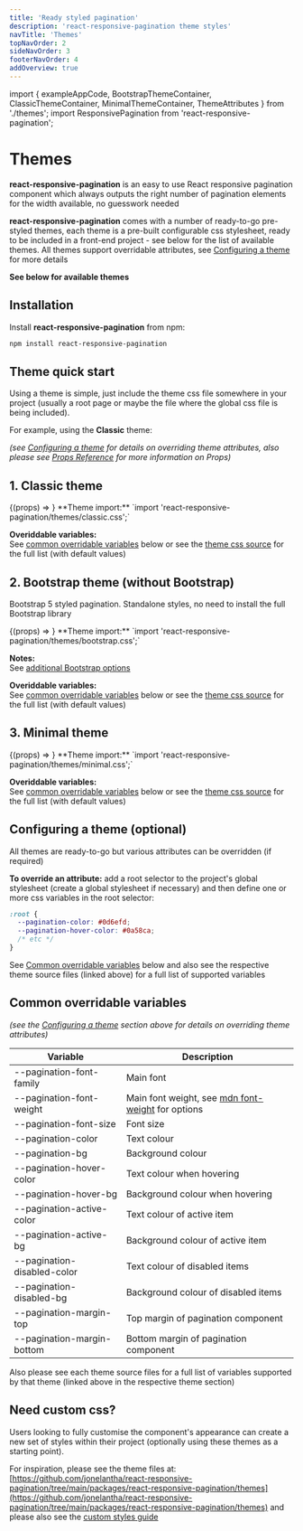 ```yaml
---
title: 'Ready styled pagination'
description: 'react-responsive-pagination theme styles'
navTitle: 'Themes'
topNavOrder: 2
sideNavOrder: 3
footerNavOrder: 4
addOverview: true
---
```


import { exampleAppCode, BootstrapThemeContainer, ClassicThemeContainer, MinimalThemeContainer, ThemeAttributes } from './themes';
import ResponsivePagination from 'react-responsive-pagination';

# Themes

**react-responsive-pagination** is an easy to use React responsive pagination component which always outputs the right number of pagination elements for the width available, no guesswork needed

**react-responsive-pagination** comes with a number of ready-to-go pre-styled themes, each theme is a pre-built configurable css stylesheet, ready to be included in a front-end project - see below for the list of available themes. All themes support overridable attributes, see [Configuring a theme](#configuring-a-theme-optional) for more details

**See below for available themes**

## Installation

Install **react-responsive-pagination** from npm:

```bash
npm install react-responsive-pagination
```

## Theme quick start

Using a theme is simple, just include the theme css file somewhere in your project (usually a root page or maybe the file where the global css file is being included).

For example, using the **Classic** theme:

<CodeBlock code={exampleAppCode} language='jsx' title='MyApp.js'/>

_(see [Configuring a theme](#configuring-a-theme-optional) for details on overriding theme attributes, also please see [Props Reference](/props) for more information on Props)_

## 1. Classic theme

<ClassicThemeContainer hasBorder>
  {(props) => <ResponsivePagination {...props} />}
</ClassicThemeContainer>

<ThemeAttributes>
**Theme import:**  
`import 'react-responsive-pagination/themes/classic.css';`

**Overiddable variables:**  
See [common overridable variables](#common-overridable-variables) below or see the [theme css source](https://raw.githubusercontent.com/jonelantha/react-responsive-pagination/main/packages/react-responsive-pagination/themes/classic.css) for the full list (with default values)
</ThemeAttributes>

## 2. Bootstrap theme (without Bootstrap)

Bootstrap 5 styled pagination. Standalone styles, no need to install the full Bootstrap library

<BootstrapThemeContainer hasBorder>
  {(props) => <ResponsivePagination {...props} />}
</BootstrapThemeContainer>

<ThemeAttributes>
**Theme import:**  
`import 'react-responsive-pagination/themes/bootstrap.css';`

**Notes:**  
See [additional Bootstrap options](https://react-responsive-pagination.elantha.com/bootstrap-pagination/#options)

**Overiddable variables:**  
See [common overridable variables](#common-overridable-variables) below or see the [theme css source](https://raw.githubusercontent.com/jonelantha/react-responsive-pagination/main/packages/react-responsive-pagination/themes/bootstrap.css) for the full list (with default values)
</ThemeAttributes>

## 3. Minimal theme

<MinimalThemeContainer hasBorder>
  {(props) => <ResponsivePagination {...props} />}
</MinimalThemeContainer>

<ThemeAttributes>
**Theme import:**  
`import 'react-responsive-pagination/themes/minimal.css';`

**Overiddable variables:**  
See [common overridable variables](#common-overridable-variables) below or see the [theme css source](https://raw.githubusercontent.com/jonelantha/react-responsive-pagination/main/packages/react-responsive-pagination/themes/minimal.css) for the full list (with default values)
</ThemeAttributes>

## Configuring a theme (optional)

All themes are ready-to-go but various attributes can be overridden (if required)

**To override an attribute:** add a root selector to the project's global stylesheet (create a global stylesheet if necessary) and then define one or more css variables in the root selector:

```css
:root {
  --pagination-color: #0d6efd;
  --pagination-hover-color: #0a58ca;
  /* etc */
}
```

See [Common overridable variables](#common-overridable-variables) below and also see the respective theme source files (linked above) for a full list of supported variables

## Common overridable variables

_(see the [Configuring a theme](#configuring-a-theme-optional) section above for details on overriding theme attributes)_

| Variable                    | Description                                                                                                       |
| --------------------------- | ----------------------------------------------------------------------------------------------------------------- |
| --pagination-font-family    | Main font                                                                                                         |
| --pagination-font-weight    | Main font weight, see [mdn font-weight](https://developer.mozilla.org/en-US/docs/Web/CSS/font-weight) for options |
| --pagination-font-size      | Font size                                                                                                         |
| --pagination-color          | Text colour                                                                                                       |
| --pagination-bg             | Background colour                                                                                                 |
| --pagination-hover-color    | Text colour when hovering                                                                                         |
| --pagination-hover-bg       | Background colour when hovering                                                                                   |
| --pagination-active-color   | Text colour of active item                                                                                        |
| --pagination-active-bg      | Background colour of active item                                                                                  |
| --pagination-disabled-color | Text colour of disabled items                                                                                     |
| --pagination-disabled-bg    | Background colour of disabled items                                                                               |
| --pagination-margin-top     | Top margin of pagination component                                                                                |
| --pagination-margin-bottom  | Bottom margin of pagination component                                                                             |

Also please see each theme source files for a full list of variables supported by that theme (linked above in the respective theme section)

## Need custom css?

Users looking to fully customise the component's appearance can create a new set of styles within their project (optionally using these themes as a starting point).

For inspiration, please see the theme files at: [https://github.com/jonelantha/react-responsive-pagination/tree/main/packages/react-responsive-pagination/themes](https://github.com/jonelantha/react-responsive-pagination/tree/main/packages/react-responsive-pagination/themes) and please also see the [custom styles guide](/custom-styled-pagination)
